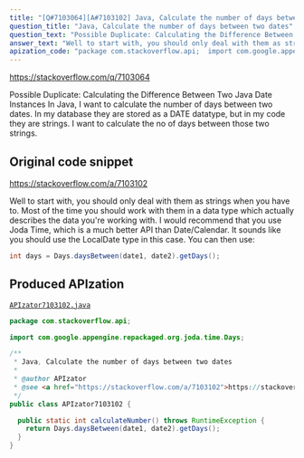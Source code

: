 ```yaml
---
title: "[Q#7103064][A#7103102] Java, Calculate the number of days between two dates"
question_title: "Java, Calculate the number of days between two dates"
question_text: "Possible Duplicate: Calculating the Difference Between Two Java Date Instances In Java, I want to calculate the number of days between two dates. In my database they are stored as a DATE datatype, but in my code they are strings. I want to calculate the no of days between those two strings."
answer_text: "Well to start with, you should only deal with them as strings when you have to. Most of the time you should work with them in a data type which actually describes the data you're working with. I would recommend that you use Joda Time, which is a much better API than Date/Calendar. It sounds like you should use the LocalDate type in this case. You can then use:"
apization_code: "package com.stackoverflow.api;  import com.google.appengine.repackaged.org.joda.time.Days;  /**  * Java, Calculate the number of days between two dates  *  * @author APIzator  * @see <a href=\"https://stackoverflow.com/a/7103102\">https://stackoverflow.com/a/7103102</a>  */ public class APIzator7103102 {    public static int calculateNumber() throws RuntimeException {     return Days.daysBetween(date1, date2).getDays();   } }"
---
```


https://stackoverflow.com/q/7103064

Possible Duplicate:
Calculating the Difference Between Two Java Date Instances
In Java, I want to calculate the number of days between two dates.
In my database they are stored as a DATE datatype, but in my code they are strings.
I want to calculate the no of days between those two strings.



## Original code snippet

https://stackoverflow.com/a/7103102

Well to start with, you should only deal with them as strings when you have to. Most of the time you should work with them in a data type which actually describes the data you&#x27;re working with.
I would recommend that you use Joda Time, which is a much better API than Date/Calendar. It sounds like you should use the LocalDate type in this case. You can then use:

```java
int days = Days.daysBetween(date1, date2).getDays();
```

## Produced APIzation

[`APIzator7103102.java`](https://github.com/pasqualesalza/apization-temp-data/raw/master/apizations/java/APIzator7103102.java)

```java
package com.stackoverflow.api;

import com.google.appengine.repackaged.org.joda.time.Days;

/**
 * Java, Calculate the number of days between two dates
 *
 * @author APIzator
 * @see <a href="https://stackoverflow.com/a/7103102">https://stackoverflow.com/a/7103102</a>
 */
public class APIzator7103102 {

  public static int calculateNumber() throws RuntimeException {
    return Days.daysBetween(date1, date2).getDays();
  }
}

```